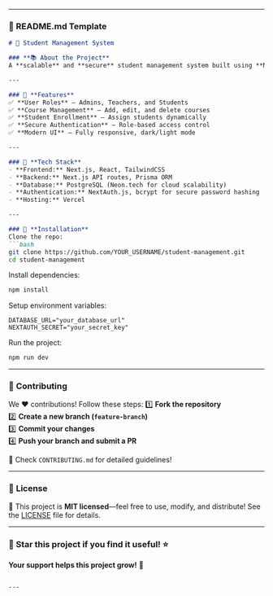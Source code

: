 

---

### **📌 README.md Template**
```md
# 🚀 Student Management System

### **📚 About the Project**
A **scalable** and **secure** student management system built using **Next.js**, **Prisma**, and **PostgreSQL**. This project enables **admins to manage courses**, **students to enroll**, and **teachers to track performance**—all in a **beautiful, intuitive UI**.

---

### 🔹 **Features**
✅ **User Roles** – Admins, Teachers, and Students  
✅ **Course Management** – Add, edit, and delete courses  
✅ **Student Enrollment** – Assign students dynamically  
✅ **Secure Authentication** – Role-based access control  
✅ **Modern UI** – Fully responsive, dark/light mode  

---

### 🔹 **Tech Stack**
- **Frontend:** Next.js, React, TailwindCSS  
- **Backend:** Next.js API routes, Prisma ORM  
- **Database:** PostgreSQL (Neon.tech for cloud scalability)  
- **Authentication:** NextAuth.js, bcrypt for secure password hashing  
- **Hosting:** Vercel  

---

### 🔹 **Installation**
Clone the repo:
```bash
git clone https://github.com/YOUR_USERNAME/student-management.git
cd student-management
```
Install dependencies:
```bash
npm install
```
Setup environment variables:
```env
DATABASE_URL="your_database_url"
NEXTAUTH_SECRET="your_secret_key"
```
Run the project:
```bash
npm run dev
```

---

### 🔹 **Contributing**
We ❤️ contributions! Follow these steps:
1️⃣ **Fork the repository**  
2️⃣ **Create a new branch (`feature-branch`)**  
3️⃣ **Commit your changes**  
4️⃣ **Push your branch and submit a PR**  

🔎 Check `CONTRIBUTING.md` for detailed guidelines!

---

### 🔹 **License**
📜 This project is **MIT licensed**—feel free to use, modify, and distribute! See the [LICENSE](./LICENSE) file for details.

---

### **📌 Star this project if you find it useful! ⭐**
**Your support helps this project grow!** 🚀
```

---


